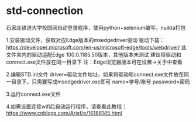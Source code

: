 # std-connection
石家庄铁道大学校园网自动登录程序，使用python+selenium编写，nuikta打包

1.安装驱动文件，获取对应Edge版本的msedgedriver驱动
驱动下载：https://developer.microsoft.com/en-us/microsoft-edge/tools/webdriver/
此文件夹内的驱动适配Edge 100.0.1185.50版本，其他版本未测试
建议将驱动和connect.exe文件放在同一目录下
注：Edge浏览器版本可在设置->关于中查看

2.编辑STD.ini文件
driver=驱动文件地址，如果将驱动和connect.exe文件放在同一目录下，只需要写成msedgedriver.exe即可
name=学号/账号
password=密码

3.运行connect.exe文件

4.如需设置连接wifi后自动运行程序，请查看此教程：https://www.cnblogs.com/Arisf/p/16186145.html

